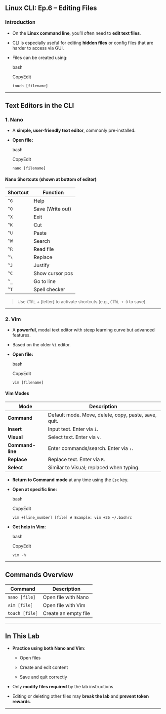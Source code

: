 ## **Linux CLI: Ep.6 – Editing Files**

### **Introduction**

- On the **Linux command line**, you’ll often need to **edit text files**.
    
- CLI is especially useful for editing **hidden files** or config files that are harder to access via GUI.
    
- Files can be created using:
    
    bash
    
    CopyEdit
    
    `touch [filename]`
    

---

## **Text Editors in the CLI**

### **1. Nano**

- A **simple, user-friendly text editor**, commonly pre-installed.
    
- **Open file:**
    
    bash
    
    CopyEdit
    
    `nano [filename]`
    

#### **Nano Shortcuts (shown at bottom of editor)**

|Shortcut|Function|
|---|---|
|`^G`|Help|
|`^O`|Save (Write out)|
|`^X`|Exit|
|`^K`|Cut|
|`^U`|Paste|
|`^W`|Search|
|`^R`|Read file|
|`^\`|Replace|
|`^J`|Justify|
|`^C`|Show cursor pos|
|`^_`|Go to line|
|`^T`|Spell checker|

> Use `CTRL` + [letter] to activate shortcuts (e.g., `CTRL + O` to save).

---

### **2. Vim**

- A **powerful**, modal text editor with steep learning curve but advanced features.
    
- Based on the older `Vi` editor.
    
- **Open file:**
    
    bash
    
    CopyEdit
    
    `vim [filename]`
    

#### **Vim Modes**

|Mode|Description|
|---|---|
|**Command**|Default mode. Move, delete, copy, paste, save, quit.|
|**Insert**|Input text. Enter via `i`.|
|**Visual**|Select text. Enter via `v`.|
|**Command-line**|Enter commands/search. Enter via `:`.|
|**Replace**|Replace text. Enter via `R`.|
|**Select**|Similar to Visual; replaced when typing.|

- **Return to Command mode** at any time using the `Esc` key.
    
- **Open at specific line:**
    
    bash
    
    CopyEdit
    
    `vim +[line_number] [file] # Example: vim +26 ~/.bashrc`
    
- **Get help in Vim:**
    
    bash
    
    CopyEdit
    
    `vim -h`
    

---

## **Commands Overview**

|Command|Description|
|---|---|
|`nano [file]`|Open file with Nano|
|`vim [file]`|Open file with Vim|
|`touch [file]`|Create an empty file|

---

## **In This Lab**

- **Practice using both Nano and Vim**:
    
    - Open files
        
    - Create and edit content
        
    - Save and quit correctly
        
- Only **modify files required** by the lab instructions.
    
- Editing or deleting other files may **break the lab** and **prevent token rewards**.
    

---
